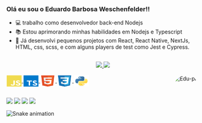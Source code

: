 ### Olá eu sou o Eduardo Barbosa Weschenfelder!!

- 💻 trabalho como desenvolvedor back-end Nodejs
- 📚 Estou aprimorando minhas habilidades em Nodejs e Typescript 
- 📌 Já desenvolvi pequenos projetos com React, React Native, NextJs, HTML, css, scss, e com alguns players de test como Jest e Cypress.

## 
<div align="center">
  <a href="https://github.com/EduardoWeschenfelder">
  <img height="180em" src="https://github-readme-stats.vercel.app/api?username=EduardoWeschenfelder&show_icons=true&theme=github_dark&include_all_commits=true&count_private=true"/>
  <img height="180em" src="https://github-readme-stats.vercel.app/api/top-langs/?username=EduardoWeschenfelder&layout=compact&langs_count=7&theme=github_dark"/>
</div>

  <div style="display: inline_block"><br>
  <img align="center" alt="Edu-Js" height="30" width="40" src="https://raw.githubusercontent.com/devicons/devicon/master/icons/javascript/javascript-plain.svg">
  <img align="center" alt="Edu-Ts" height="30" width="40" src="https://raw.githubusercontent.com/devicons/devicon/master/icons/typescript/typescript-plain.svg">
  <img align="center" alt="Edu-HTML" height="30" width="40" src="https://raw.githubusercontent.com/devicons/devicon/master/icons/html5/html5-original.svg">
  <img align="center" alt="Edu-CSS" height="30" width="40" src="https://raw.githubusercontent.com/devicons/devicon/master/icons/css3/css3-original.svg">
  <img align="center" alt="Edu-Python" height="30" width="40" src="https://raw.githubusercontent.com/devicons/devicon/master/icons/python/python-original.svg">
  <img align="right" alt="Edu-pic" height="150" style="border-radius:50px;" src="https://lh3.googleusercontent.com/ogw/ADea4I6W6vHGx4WKknyfJlnZrNWrHdXh_3ZzCQPoBbKmlA=s192-c-mo">
</div>
  
  ##
  
<div> 
  
  <a href="https://www.instagram.com/eduardo.barbosa_8/" target="_blank"><img src="https://img.shields.io/badge/-Instagram-%23E4405F?style=for-the-badge&logo=instagram&logoColor=white" target="_blank"></a>
 <a href="https://discord.gg/wagxzStdcR" target="_blank"><img src="https://img.shields.io/badge/Discord-7289DA?style=for-the-badge&logo=discord&logoColor=white" target="_blank"></a> 
  <a href = "mailto:eduardobarbosa97jk@gmail.com"><img src="https://img.shields.io/badge/-Gmail-%23333?style=for-the-badge&logo=gmail&logoColor=white" target="_blank"></a>
  <a href="https://www.linkedin.com/in/eduardoweschenfelder" target="_blank"><img src="https://img.shields.io/badge/-LinkedIn-%230077B5?style=for-the-badge&logo=linkedin&logoColor=white" target="_blank"></a> 
 
  ![Snake animation](https://github.com/EduardoWeschenfelder/EduardoWeschenfelder/blob/output/github-contribution-grid-snake.svg)
 
</div>
  
